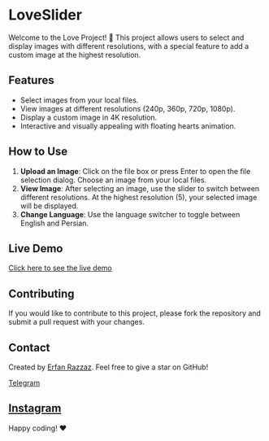 # LoveSlider

Welcome to the Love Project! 🎉 This project allows users to select and display images with different resolutions, with a special feature to add a custom image at the highest resolution.

## Features

- Select images from your local files.
- View images at different resolutions (240p, 360p, 720p, 1080p).
- Display a custom image in 4K resolution.
- Interactive and visually appealing with floating hearts animation.

## How to Use

1. **Upload an Image**: Click on the file box or press Enter to open the file selection dialog. Choose an image from your local files.
2. **View Image**: After selecting an image, use the slider to switch between different resolutions. At the highest resolution (5), your selected image will be displayed.
3. **Change Language**: Use the language switcher to toggle between English and Persian.

## Live Demo

[Click here to see the live demo](https://your-live-demo-link.com)

## Contributing

If you would like to contribute to this project, please fork the repository and submit a pull request with your changes.

## Contact

Created by [Erfan Razzaz](https://github.com/erfanrazzaz). Feel free to give a star on GitHub!

[Telegram](https://t.me/erfan_razzaz)

[Instagram](https://instagram.com/erfan.razzaz)
---

Happy coding! ❤️